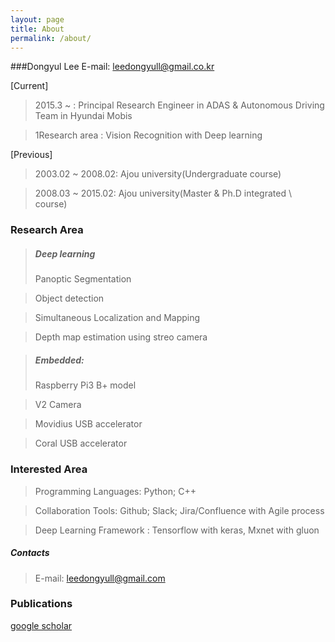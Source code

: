 ```yaml
---
layout: page
title: About
permalink: /about/
---
```


###Dongyul Lee
E-mail: leedongyull@gmail.co.kr


[Current]

> 2015.3 ~ : Principal Research Engineer in ADAS & Autonomous Driving Team in Hyundai Mobis  
 
> 1Research area : Vision Recognition with Deep learning

[Previous]
> 2003.02 ~ 2008.02: Ajou university(Undergraduate course)
 
> 2008.03 ~ 2015.02: Ajou university(Master & Ph.D integrated \  course)


### Research Area
> ##### Deep learning
> Panoptic Segmentation

> Object detection

> Simultaneous Localization and Mapping

> Depth map estimation using streo camera

> ##### Embedded:
> Raspberry Pi3 B+ model

> V2 Camera

> Movidius USB accelerator

>Coral USB accelerator

### Interested Area
> Programming Languages: Python; C++

> Collaboration Tools: Github; Slack; Jira/Confluence with Agile process

> Deep Learning Framework : Tensorflow with keras, Mxnet with gluon

##### Contacts
>E-mail: leedongyull@gmail.com

### Publications
[google scholar](https://scholar.google.co.kr/citations?user=X6e-CywAAAAJ&hl=ko)
